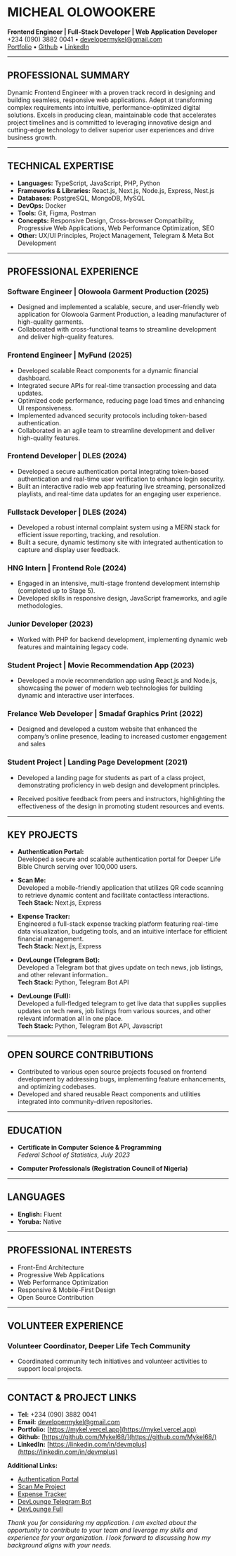 # MICHEAL OLOWOOKERE
**Frontend Engineer | Full-Stack Developer | Web Application Developer**  
+234 (090) 3882 0041 • [developermykel@gmail.com](mailto:developermykel@gmail.com)  
[Portfolio](https://mykel.vercel.app) • [Github](https://github.com/Mykel68/) • [LinkedIn](https://linkedin.com/in/devmplus)

---

## PROFESSIONAL SUMMARY

Dynamic Frontend Engineer with a proven track record in designing and building seamless, responsive web applications. Adept at transforming complex requirements into intuitive, performance-optimized digital solutions. Excels in producing clean, maintainable code that accelerates project timelines and is committed to leveraging innovative design and cutting-edge technology to deliver superior user experiences and drive business growth.

---

## TECHNICAL EXPERTISE

- **Languages:** TypeScript, JavaScript, PHP, Python
- **Frameworks & Libraries:** React.js, Next.js, Node.js, Express, Nest.js
- **Databases:** PostgreSQL, MongoDB, MySQL
- **DevOps:** Docker
- **Tools:** Git, Figma, Postman
- **Concepts:** Responsive Design, Cross-browser Compatibility, Progressive Web Applications, Web Performance Optimization, SEO
- **Other:** UX/UI Principles, Project Management, Telegram & Meta Bot Development

---

## PROFESSIONAL EXPERIENCE

### Software Engineer | Olowoola Garment Production (2025)
- Designed and implemented a scalable, secure, and user-friendly web application for Olowoola Garment Production, a leading manufacturer of high-quality garments.
- Collaborated with cross-functional teams to streamline development and deliver high-quality features.

### Frontend Engineer | MyFund (2025)
- Developed scalable React components for a dynamic financial dashboard.
- Integrated secure APIs for real-time transaction processing and data updates.
- Optimized code performance, reducing page load times and enhancing UI responsiveness.
- Implemented advanced security protocols including token-based authentication.
- Collaborated in an agile team to streamline development and deliver high-quality features.

### Frontend Developer | DLES (2024)
- Developed a secure authentication portal integrating token-based authentication and real-time user verification to enhance login security.
- Built an interactive radio web app featuring live streaming, personalized playlists, and real-time data updates for an engaging user experience.

### Fullstack Developer | DLES (2024)
- Developed a robust internal complaint system using a MERN stack for efficient issue reporting, tracking, and resolution.
- Built a secure, dynamic testimony site with integrated authentication to capture and display user feedback.

### HNG Intern | Frontend Role (2024)
- Engaged in an intensive, multi-stage frontend development internship (completed up to Stage 5).
- Developed skills in responsive design, JavaScript frameworks, and agile methodologies.

### Junior Developer (2023)
- Worked with PHP for backend development, implementing dynamic web features and maintaining legacy code.


### Student Project | Movie Recommendation App (2023) 
- Developed a movie recommendation app using React.js and Node.js, showcasing the power of modern web technologies for building dynamic and interactive user interfaces.

### Frelance Web Developer | Smadaf Graphics Print (2022)
- Designed and developed a custom website that enhanced the company’s online presence, leading to increased customer engagement and sales

### Student Project | Landing Page Development (2021)
- Developed a landing page for students as part of a class project, demonstrating proficiency in web design and development principles.

- Received positive feedback from peers and instructors, highlighting the effectiveness of the design in promoting student resources and events.


---

## KEY PROJECTS

- **Authentication Portal:**  
  Developed a secure and scalable authentication portal for Deeper Life Bible Church serving over 100,000 users.
  
- **Scan Me:**  
  Developed a mobile-friendly application that utilizes QR code scanning to retrieve dynamic content and facilitate contactless interactions.  
  **Tech Stack:** Next.js, Express

- **Expense Tracker:**  
  Engineered a full-stack expense tracking platform featuring real-time data visualization, budgeting tools, and an intuitive interface for efficient financial management.  
  **Tech Stack:** Next.js, Express
  
- **DevLounge (Telegram Bot):**  
  Developed a Telegram bot that gives update on tech news, job listings, and other relevant information..  
  **Tech Stack:** Python, Telegram Bot API

- **DevLounge (Full):**  
  Developed a full-fledged telegram to get live data that supplies supplies updates on tech news, job listings from various sources, and other relevant information all in one place.  
  **Tech Stack:** Python, Telegram Bot API, Javascript


---

## OPEN SOURCE CONTRIBUTIONS

- Contributed to various open source projects focused on frontend development by addressing bugs, implementing feature enhancements, and optimizing codebases.
- Developed and shared reusable React components and utilities integrated into community-driven repositories.

---

## EDUCATION

- **Certificate in Computer Science & Programming**  
  *Federal School of Statistics, July 2023*

- **Computer Professionals (Registration Council of Nigeria)**

---

## LANGUAGES

- **English:** Fluent
- **Yoruba:** Native

---

## PROFESSIONAL INTERESTS

- Front-End Architecture
- Progressive Web Applications
- Web Performance Optimization
- Responsive & Mobile-First Design
- Open Source Contribution

---

## VOLUNTEER EXPERIENCE

### Volunteer Coordinator, Deeper Life Tech Community
- Coordinated community tech initiatives and volunteer activities to support local projects.

---

## CONTACT & PROJECT LINKS

- **Tel:** +234 (090) 3882 0041  
- **Email:** [developermykel@gmail.com](mailto:developermykel@gmail.com)
- **Portfolio:** [https://mykel.vercel.app](https://mykel.vercel.app)
- **Github:** [https://github.com/Mykel68/](https://github.com/Mykel68/)
- **LinkedIn:** [https://linkedin.com/in/devmplus](https://linkedin.com/in/devmplus)

**Additional Links:**
- [Authentication Portal](https://auth.dclm.org)
- [Scan Me Project](https://github.com/Mykel68/scanme)
- [Expense Tracker](https://github.com/Mykel68/expense-tracker)
- [DevLounge Telegram Bot](https://github.com/Mykel68/devToday_)
- [DevLounge Full](https://github.com/Mykel68/devlounge-full) 




*Thank you for considering my application. I am excited about the opportunity to contribute to your team and leverage my skills and experience for your organization. I look forward to discussing how my background aligns with your needs.*